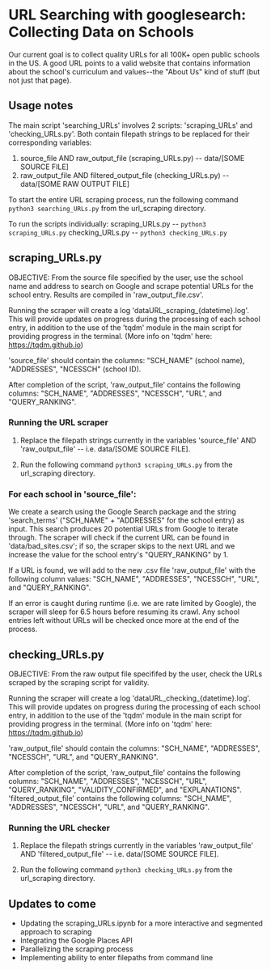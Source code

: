 # URL Searching with googlesearch: Collecting Data on Schools
Our current goal is to collect quality URLs for all 100K+ open public schools in the US. A good URL points to a valid website that contains information about the school's curriculum and values--the "About Us" kind of stuff (but not just that page).

## Usage notes
The main script 'searching_URLs' involves 2 scripts: 'scraping_URLs' and 'checking_URLs.py'. Both contain filepath strings to be replaced for their corresponding variables: 
1. source_file AND raw_output_file (scraping_URLs.py) -- data/[SOME SOURCE FILE]
2. raw_output_file AND filtered_output_file (checking_URLs.py) -- data/[SOME RAW OUTPUT FILE]

To start the entire URL scraping process, run the following command `python3 searching_URLs.py` from the url_scraping directory.

To run the scripts individually:
scraping_URLs.py -- `python3 scraping_URLs.py`
checking_URLs.py -- `python3 checking_URLs.py`

## scraping_URLs.py
OBJECTIVE: From the source file specified by the user, use the school name and address to search on Google and scrape potential URLs for the school entry. Results are compiled in 'raw_output_file.csv'.

Running the scraper will create a log 'dataURL_scraping_{datetime}.log'. This will provide updates on progress during the processing of each school entry, in addition to the use of the 'tqdm' module in the main script for providing progress in the terminal. (More info on 'tqdm' here: https://tqdm.github.io)

'source_file' should contain the columns: "SCH_NAME" (school name), "ADDRESSES", "NCESSCH" (school ID).

After completion of the script, 'raw_output_file' contains the following columns: "SCH_NAME", "ADDRESSES", "NCESSCH", "URL", and "QUERY_RANKING". 

### Running the URL scraper
1. Replace the filepath strings currently in the variables 'source_file' AND 'raw_output_file' -- i.e. data/[SOME SOURCE FILE].

2. Run the following command `python3 scraping_URLs.py` from the url_scraping directory. 

### For each school in 'source_file':
We create a search using the Google Search package and the string 'search_terms' ("SCH_NAME" + "ADDRESSES" for the school entry) as input. This search produces 20 potential URLs from Google to iterate through. The scraper will check if the current URL can be found in 'data/bad_sites.csv'; if so, the scraper skips to the next URL and we increase the value for the school entry's "QUERY_RANKING" by 1. 

If a URL is found, we will add to the new .csv file 'raw_output_file' with the following column values:
"SCH_NAME", "ADDRESSES", "NCESSCH", "URL", and "QUERY_RANKING". 

If an error is caught during runtime (i.e. we are rate limited by Google), the scraper will sleep for 6.5 hours before resuming its crawl. Any school entries left without URLs will be checked once more at the end of the process.


## checking_URLs.py
OBJECTIVE: From the raw output file specififed by the user, check the URLs scraped by the scraping script for validity. 

Running the scraper will create a log 'dataURL_checking_{datetime}.log'. This will provide updates on progress during the processing of each school entry, in addition to the use of the 'tqdm' module in the main script for providing progress in the terminal. (More info on 'tqdm' here: https://tqdm.github.io)

'raw_output_file' should contain the columns: "SCH_NAME", "ADDRESSES", "NCESSCH", "URL", and "QUERY_RANKING".

After completion of the script, 'raw_output_file' contains the following columns: "SCH_NAME", "ADDRESSES", "NCESSCH", "URL", "QUERY_RANKING", "VALIDITY_CONFIRMED", and "EXPLANATIONS".
'filtered_output_file' contains the following columns: "SCH_NAME", "ADDRESSES", "NCESSCH", "URL", and "QUERY_RANKING". 

### Running the URL checker
1. Replace the filepath strings currently in the variables 'raw_output_file' AND 'filtered_output_file' -- i.e. data/[SOME SOURCE FILE].

2. Run the following command `python3 checking_URLs.py` from the url_scraping directory.

## Updates to come
- Updating the scraping_URLs.ipynb for a more interactive and segmented approach to scraping
- Integrating the Google Places API
- Parallelizing the scraping process
- Implementing ability to enter filepaths from command line